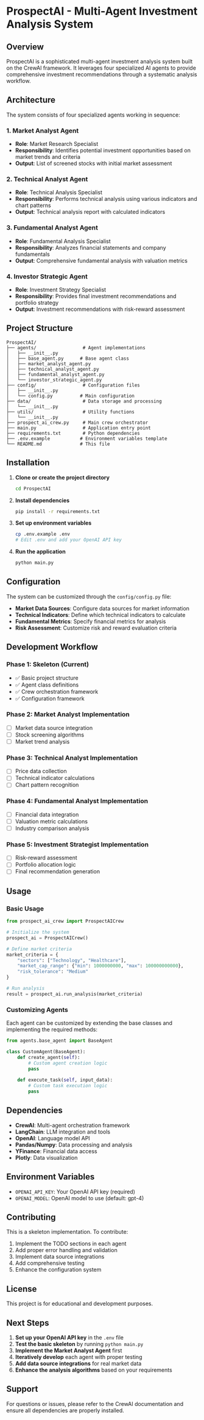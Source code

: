 # ProspectAI - Multi-Agent Investment Analysis System

## Overview

ProspectAI is a sophisticated multi-agent investment analysis system built on the CrewAI framework. It leverages four specialized AI agents to provide comprehensive investment recommendations through a systematic analysis workflow.

## Architecture

The system consists of four specialized agents working in sequence:

### 1. Market Analyst Agent
- **Role**: Market Research Specialist
- **Responsibility**: Identifies potential investment opportunities based on market trends and criteria
- **Output**: List of screened stocks with initial market assessment

### 2. Technical Analyst Agent
- **Role**: Technical Analysis Specialist
- **Responsibility**: Performs technical analysis using various indicators and chart patterns
- **Output**: Technical analysis report with calculated indicators

### 3. Fundamental Analyst Agent
- **Role**: Fundamental Analysis Specialist
- **Responsibility**: Analyzes financial statements and company fundamentals
- **Output**: Comprehensive fundamental analysis with valuation metrics

### 4. Investor Strategic Agent
- **Role**: Investment Strategy Specialist
- **Responsibility**: Provides final investment recommendations and portfolio strategy
- **Output**: Investment recommendations with risk-reward assessment

## Project Structure

```
ProspectAI/
├── agents/                 # Agent implementations
│   ├── __init__.py
│   ├── base_agent.py      # Base agent class
│   ├── market_analyst_agent.py
│   ├── technical_analyst_agent.py
│   ├── fundamental_analyst_agent.py
│   └── investor_strategic_agent.py
├── config/                 # Configuration files
│   ├── __init__.py
│   └── config.py          # Main configuration
├── data/                   # Data storage and processing
│   └── __init__.py
├── utils/                  # Utility functions
│   └── __init__.py
├── prospect_ai_crew.py     # Main crew orchestrator
├── main.py                 # Application entry point
├── requirements.txt        # Python dependencies
├── .env.example           # Environment variables template
└── README.md              # This file
```

## Installation

1. **Clone or create the project directory**
   ```bash
   cd ProspectAI
   ```

2. **Install dependencies**
   ```bash
   pip install -r requirements.txt
   ```

3. **Set up environment variables**
   ```bash
   cp .env.example .env
   # Edit .env and add your OpenAI API key
   ```

4. **Run the application**
   ```bash
   python main.py
   ```

## Configuration

The system can be customized through the `config/config.py` file:

- **Market Data Sources**: Configure data sources for market information
- **Technical Indicators**: Define which technical indicators to calculate
- **Fundamental Metrics**: Specify financial metrics for analysis
- **Risk Assessment**: Customize risk and reward evaluation criteria

## Development Workflow

### Phase 1: Skeleton (Current)
- ✅ Basic project structure
- ✅ Agent class definitions
- ✅ Crew orchestration framework
- ✅ Configuration framework

### Phase 2: Market Analyst Implementation
- [ ] Market data source integration
- [ ] Stock screening algorithms
- [ ] Market trend analysis

### Phase 3: Technical Analyst Implementation
- [ ] Price data collection
- [ ] Technical indicator calculations
- [ ] Chart pattern recognition

### Phase 4: Fundamental Analyst Implementation
- [ ] Financial data integration
- [ ] Valuation metric calculations
- [ ] Industry comparison analysis

### Phase 5: Investment Strategist Implementation
- [ ] Risk-reward assessment
- [ ] Portfolio allocation logic
- [ ] Final recommendation generation

## Usage

### Basic Usage
```python
from prospect_ai_crew import ProspectAICrew

# Initialize the system
prospect_ai = ProspectAICrew()

# Define market criteria
market_criteria = {
    "sectors": ["Technology", "Healthcare"],
    "market_cap_range": {"min": 1000000000, "max": 100000000000},
    "risk_tolerance": "Medium"
}

# Run analysis
result = prospect_ai.run_analysis(market_criteria)
```

### Customizing Agents
Each agent can be customized by extending the base classes and implementing the required methods:

```python
from agents.base_agent import BaseAgent

class CustomAgent(BaseAgent):
    def create_agent(self):
        # Custom agent creation logic
        pass
    
    def execute_task(self, input_data):
        # Custom task execution logic
        pass
```

## Dependencies

- **CrewAI**: Multi-agent orchestration framework
- **LangChain**: LLM integration and tools
- **OpenAI**: Language model API
- **Pandas/Numpy**: Data processing and analysis
- **YFinance**: Financial data access
- **Plotly**: Data visualization

## Environment Variables

- `OPENAI_API_KEY`: Your OpenAI API key (required)
- `OPENAI_MODEL`: OpenAI model to use (default: gpt-4)

## Contributing

This is a skeleton implementation. To contribute:

1. Implement the TODO sections in each agent
2. Add proper error handling and validation
3. Implement data source integrations
4. Add comprehensive testing
5. Enhance the configuration system

## License

This project is for educational and development purposes.

## Next Steps

1. **Set up your OpenAI API key** in the `.env` file
2. **Test the basic skeleton** by running `python main.py`
3. **Implement the Market Analyst Agent** first
4. **Iteratively develop** each agent with proper testing
5. **Add data source integrations** for real market data
6. **Enhance the analysis algorithms** based on your requirements

## Support

For questions or issues, please refer to the CrewAI documentation and ensure all dependencies are properly installed.

